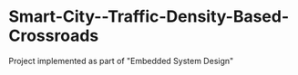 # Smart-City--Traffic-Density-Based-Crossroads
Project implemented as part of "Embedded System Design"
